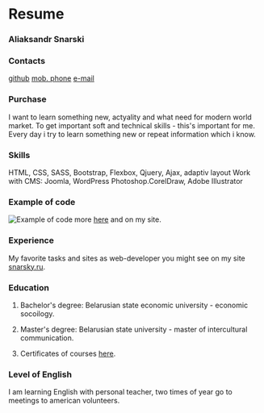 # Resume 

### Aliaksandr Snarski

### Contacts 
[github](https://github.com/webdevsnarsky)
[mob. phone](1234567)
[e-mail](snarsky93@gmail.com) 

### Purchase
I want to learn something new, actyality and what need for modern world market. 
To get important soft and technical skills - this's important for me. 
Every day i try to learn something new or repeat information which i know. 

### Skills 
HTML, CSS, SASS, Bootstrap, Flexbox, Qjuery, Ajax, adaptiv layout
Work with CMS: Joomla, WordPress
Photoshop.CorelDraw, Adobe Illustrator

### Example of code 
![Example of code](https://drive.google.com/open?id=1n28utqRGt-h1h2nF5e1Vi5iLN3sR8lyg)
more [here](view-source:http://snarsky.ru/maket-storent/) and on my site. 

### Experience 

My favorite tasks and sites as web-developer you might see on my site [snarsky.ru](http://snarsky.ru).

### Education 
1. Bachelor's degree: Belarusian state economic university - economic socoilogy.

2. Master's degree: Belarusian state university - master of intercultural communication.

3. Certificates of courses [here](https://study.up-skills.ru/pl/18256801).

### Level of English 
I am learning English with personal teacher, two times of year go to meetings to american volunteers.
